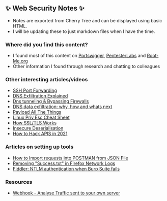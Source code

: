 ## ✨ Web Security Notes ✨

* Notes are exported from Cherry Tree and can be displayed using basic HTML.
* I will be updating these to just markdown files when I have the time.

### Where did you find this content?
* I found most of this content on [Portswigger](https://portswigger.net/), [PentesterLabs](https://pentesterlab.com/) and [Root-Me.org](https://root-me.org/)
* Other information I found through research and chatting to colleagues

### Other interesting articles/videos
* [SSH Port Forwarding](https://www.youtube.com/watch?v=JKrO5WABdoY&list=WL&index=40)
* [DNS Exfiltration Explained](https://www.youtube.com/watch?v=jEyDwFLLIAA&list=WL&index=39)
* [Dns tunneling & Bypassing Firewalls](https://medium.com/@galolbardes/learn-how-easy-is-to-bypass-firewalls-using-dns-tunneling-and-also-how-to-block-it-3ed652f4a000)
* [DNS data exfiltration: why, how and whats next](https://blogs.akamai.com/2017/06/-20-years-of-dns-data-exfiltration-why-how-and-whats-next.html)
* [Payload All The Things](https://github.com/swisskyrepo/PayloadsAllTheThings)
* [Linux Priv Esc Cheat Sheet](blog.g0tmi1k.com/2011/08/basic-privilege-escalation)
* [How SSL/TLS Works](https://english.ncsc.nl/publications/publications/2019/juni/01/it-security-guidelines-for-transport-layer-security-tls)
* [Insecure Deserialisation](https://www.securecodewarrior.com/blog/coders-conquer-security-share-learn-series-insecure-deserialization)
* [How to Hack APIS in 2021](https://labs.detectify.com/2021/08/10/how-to-hack-apis-in-2021/)

### Articles on setting up tools
* [How to Import requests into POSTMAN from JSON File](https://developer.ft.com/portal/docs-start-install-postman-and-import-request-collection)
* [Removing "Success.txt" in Firefox Network Logs](https://support.mozilla.org/en-US/questions/1157121)
* [Fiddler: NTLM authentication when Burp Suite fails](https://techblog.mediaservice.net/2017/05/fiddler-ntlm-authentication-when-burp-suite-fails/)

### Resources
* [Webhook - Analyse Traffic sent to your own server](webhook.site)
